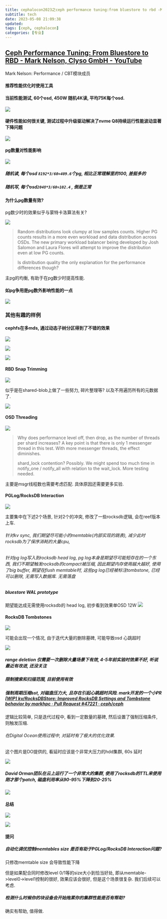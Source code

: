 ```yaml
---
title: cephalocon2023之ceph performance tuning:from bluestore to rbd -Mark Nelson, Clyso GmbH
subtitle: tech 
date: 2023-05-08 21:09:38
updated:
tags: [ceph, cephalocon]
categories: [专业]
---
```




## [Ceph Performance Tuning: From Bluestore to RBD \- Mark Nelson, Clyso GmbH \- YouTube](https://www.youtube.com/watch?v=7D5Bgd5TuYw&list=PLrBUGiINAakPd9nuoorqeOuS9P9MTWos3&index=37)


  
Mark Nelson: Performance / CBT模块成员

#### 推荐性能优化时使用工具




#### 当前性能测试, 60个osd, 450W 随机4K读, 平均75K每个osd.

![](cephalocon2023之ceph_performance_tuning/image-20230515222026337.png)

#### 硬件性能如何很关键, 测试过程中升级驱动解决了nvme Q8持续运行性能波动显著下降问题


![](cephalocon2023之ceph_performance_tuning/image-20230515221944597.png)

#### pg数量对性能影响


![](cephalocon2023之ceph_performance_tuning/image-20230515222236661.png)

##### 随机读, 每个osd `8192*3/60=409.6`个pg, 相比正常理解里的100, 差挺多的
##### 随机写, 每个osd`2048*3/60=102.4` , 倒是正常


#### 为什么pg数量有效?

pg数少时的效果似乎与蒙特卡洛算法有关?

![](cephalocon2023之ceph_performance_tuning/image-20230515223230217.png)

> Random distributions look clumpy at low samples counts. Higher PG counts results in a more even workload and data distribution across OSDs. The new primary workload balancer being developed by Josh Salomon and Laura Flores will attempt to improve the distribution even at low PG counts.
>
> Is distribution quality the only explanation for the performance differences though?

主pg的均衡, 有助于在pg数少时提高性能.

#### 如pg争用是pg数外影响性能的一点
![](cephalocon2023之ceph_performance_tuning/image-20230515225613901.png)



### 其他有趣的样例

#### cephfs在多mds, 通过动态子树分区得到了不错的效果

![](cephalocon2023之ceph_performance_tuning/image-20230515225758658.png)

![](cephalocon2023之ceph_performance_tuning/image-20230515225852139.png)


![](cephalocon2023之ceph_performance_tuning/image-20230515225941620.png)

#### RBD Snap Trimming
![](cephalocon2023之ceph_performance_tuning/image-20230515230134777.png)

似乎是在shared-blob上做了一些努力, 碎片整理等? 以及不用遍历所有的元数据了.



![](cephalocon2023之ceph_performance_tuning/image-20230515230219222.png)

#### OSD Threading

![](cephalocon2023之ceph_performance_tuning/image-20230515230402733.png)


> Why does performance level off, then drop, as the number of threads per shard increases? A key point is that there is only 1 messenger thread in this test. With more messenger threads, the effect diminishes.
> 
> shard_lock contention? Possibly. We might spend too much time in notify_one / notify_all with relation to the wait_lock. More testing needed.

主要是msgr线程数也需要考虑匹配. 具体原因还需要更多实验.

#### PGLog/RocksDB Interaction
![](cephalocon2023之ceph_performance_tuning/image-20230515230716172.png)

主要集中在下述2个场景, 针对2个的冲突, 修改了一些rocksdb逻辑, 会在reef版本上车.

###### 针对kv sync, 我们期望尽可能小的memtable(内部实现的跳表), 减少此时rocksdb为了保序消耗的大量cpu,

###### 针对pg log写入到rocksdb head log, pg log本身是期望尽可能短存在的一个东西, 我们不期望触发rocksdb的compact被压缩, 因此期望内存使用越大越好, 使用了big buffer, 期望在flush memtable时, 这些pg log已经被标注tombstone, 已经可以删除, 无需写入数据库. 无需落盘


##### bluestore WAL prototype

期望能达成无需使用rocksdb的 head log, 初步看到效果单OSD 12W
![](cephalocon2023之ceph_performance_tuning/image-20230515231529585.png)

#### RocksDB Tombstones
![](cephalocon2023之ceph_performance_tuning/image-20230515231753863.png)

可能会出现一个情况, 由于迭代大量的删除墓碑, 可能导致osd 心跳超时

![](cephalocon2023之ceph_performance_tuning/image-20230515232152813.png)

##### range deletion 仅需要一次删除大量场景下有效, 4-5年前实验时效果不好, 听说最近有改进, 还没关注

##### 限制搜索和扫描范围, 目前使用有效

##### 强制周期压缩sst, 对磁盘压力大, 且存在引起心跳超时风险. mark开发的一个小PR [\[WIP\] kv/RocksDBStore: Improved RocksDB Settings and Tombstone behavior by markhpc · Pull Request \#47221 · ceph/ceph](https://github.com/ceph/ceph/pull/47221/files)


逻辑比较简单, 只是迭代过程中, 看到一定数量的墓碑, 然后设置了强制压缩条件, 则触发压缩.

###### 在Digital Ocean使用过程中, 对延时有了极大的优化效果.

这个图片是DO提供的, 看延时应该是个非常大压力的hdd集群, 60s 延时

![](cephalocon2023之ceph_performance_tuning/image-20230515232734740.png)

##### David Orman团队在云上运行了一个非常大的集群, 使用了rocksdb的TTL来使用刚才那个patch, 磁盘利用率从90-95%下降到20-25%
![](cephalocon2023之ceph_performance_tuning/image-20230515232835377.png)



#### 总结

![](cephalocon2023之ceph_performance_tuning/image-20230515233244520.png)

![](cephalocon2023之ceph_performance_tuning/image-20230515233426305.png)


#### 提问
##### 自动化调优控制memtables size 是否有助于PGLog/RocksDB Interaction问题?
只修改memtable size 会导致性能下降

但是如果配合同时修改level 0/1等的size大小到恰当好处, 即从memtable->level0->level1控制的很好, 效果应该会很好, 但是这个场景很复杂. 我们后续可以考虑.


##### 检测什么时候你的块设备会开始拖累你的集群性能是否有帮助?

确实有帮助, 值得做.